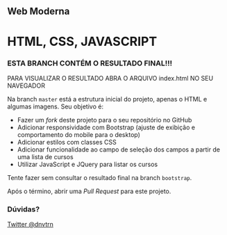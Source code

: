 ## Web Moderna
# HTML, CSS, JAVASCRIPT

### ESTA BRANCH CONTÉM O RESULTADO FINAL!!!

PARA VISUALIZAR O RESULTADO ABRA O ARQUIVO index.html NO SEU NAVEGADOR

Na branch `master` está a estrutura inicial do projeto, apenas o HTML e algumas imagens. Seu objetivo é:

- Fazer um *fork* deste projeto para o seu repositório no GitHub
- Adicionar responsividade com Bootstrap (ajuste de exibição e comportamento do mobile para o desktop)
- Adicionar estilos com classes CSS
- Adicionar funcionalidade ao campo de seleção dos campos a partir de uma lista de cursos
- Utilizar JavaScript e JQuery para listar os cursos

Tente fazer sem consultar o resultado final na branch `bootstrap`.

Após o término, abrir uma *Pull Request* para este projeto.

### Dúvidas?

[Twitter @dnvtrn](https://twitter.com/dnvtrn)
